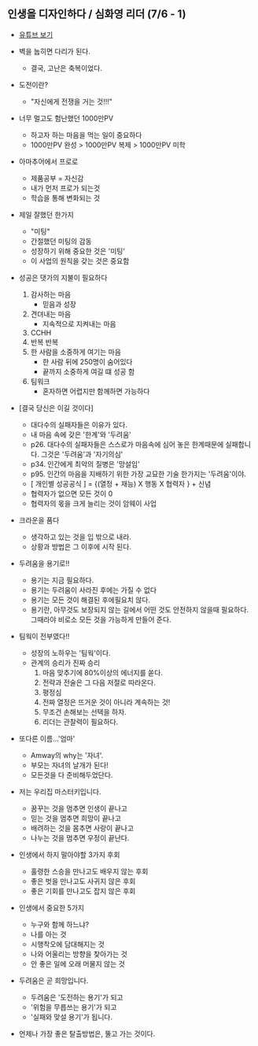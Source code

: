 ## 인생을 디자인하다 / 심화영 리더 (7/6 - 1)
+ [유튜브 보기](https://youtu.be/MDERT4f7w58)
+ 벽을 눕히면 다리가 된다.
    - 결국, 고난은 축복이었다.
+ 도전이란?
    - "자신에게 전쟁을 거는 것!!!"
+ 너무 멀고도 험난했던 1000만PV
    - 하고자 하는 마음을 먹는 일이 중요하다
    - 1000만PV 완성 > 1000만PV 복제 > 1000만PV 미학
+ 아마추어에서 프로로
    - 제품공부 = 자신감
    - 내가 먼저 프로가 되는것
    - 학습을 통해 변화되는 것
+ 제일 잘했던 한가지
    - "미팅"
    - 간절했던 미팅의 감동
    - 성장하기 위해 중요한 것은 '미팅'
    - 이 사업의 원칙을 갖는 것은 중요함
+ 성공은 댓가의 지불이 필요하다
    1. 감사하는 마음
        - 믿음과 성장
    2. 견뎌내는 마음
        - 지속적으로 지켜내는 마음
    3. CCHH
    4. 반복 반복
    5. 한 사람을 소중하게 여기는 마음
        - 한 사람 뒤에 250명이 숨어있다
        - 끝까지 소중하게 여길 떄 성공 함
    6. 팀워크
        - 혼자하면 어렵지만 함께하면 가능하다
+ [결국 당신은 이길 것이다]
    - 대다수의 실패자들은 이유가 있다.
    - 내 마음 속에 갖은 '한계'와 '두려움'
    - p26. 대다수의 실패자들은 스스로가 마음속에 심어 놓은 한계때문에 실패합니다. 그것은 '두려움'과 '자기의심'
    - p34. 인간에게 최악의 질병은 '망설임'
    - p95. 인간의 마음을 지배하기 위한 가장 교묘한 기술 한가지는 '두려움'이야.
    - [ 개인별 성공공식 ] = {(열정 + 재능) X 행동 X 협력자 } + 신념
    - 협력자가 없으면 모든 것이 0
    - 협력자의 몫을 크게 늘리는 것이 암웨이 사업

+ 크라운을 품다
    - 생각하고 있는 것을 입 밖으로 내라.
    - 상황과 방법은 그 이후에 시작 된다.
+ 두려움을 용기로!!
    - 용기는 지금 필요하다.
    - 용기는 두려움이 사라진 후에는 가질 수 없다
    - 용기는 모든 것이 해결된 후에필요치 않다.
    - 용기란, 아무것도 보장되지 않는 길에서 어떤 것도 안전하지 않을때 필요하다. 그때라야 비로소 모든 것을 가능하게 만들어 준다.

+ 팀웍이 전부였다!!
    - 성장의 노하우는 '팀웍'이다.
    - 관계의 승리가 진짜 승리
        1. 마음 맞추기에 80%이상의 에너지를 쏟다.
        2. 전략과 전술은 그 다음 저절로 따라온다.
        3. 평정심 
        4. 전짜 열정은 뜨거운 것이 아니라 계속하는 것!
        5. 무조건 손해보는 선택을 하자.
        6. 리더는 관찰력이 필요하다.
+ 또다른 이름...'엄마'
    - Amway의 why는 '자녀'.
    - 부모는 자녀의 날개가 된다!
    - 모든것을 다 준비해두었단다.

+ 저는 우리집 마스터키입니다.
    - 꿈꾸는 것을 멈추면 인생이 끝나고
    - 믿는 것을 멈추면 희망이 끝나고
    - 배려하는 것을 몸추면 사랑이 끝나고
    - 나누는 것을 멈추면 우정이 끝난다.

+ 인생에서 하지 말아야할 3가지 후회
    - 훌령한 스승을 만나고도 배우지 않는 후회
    - 좋은 벗을 만나고도 사귀지 않은 후회
    - 좋은 기회를 만나고도 잡지 않은 후회

+ 인생에서 중요한 5가지
    - 누구와 함께 하느냐?
    - 나를 아는 것
    - 시행착오에 담대해지는 것
    - 나와 어울리는 방향을 찾아가는 것
    - 안 좋은 일에 오래 머물지 않는 것

+ 두려움은 곧 희망입니다.
    - 두려움은 '도전하는 용기'가 되고
    - '위험을 무릅쓰는 용기'가 되고
    - '실패와 맞설 용기'가 됩니다.

+ 언제나 가장 좋은 탈출방법은, 뚤고 가는 것이다.
